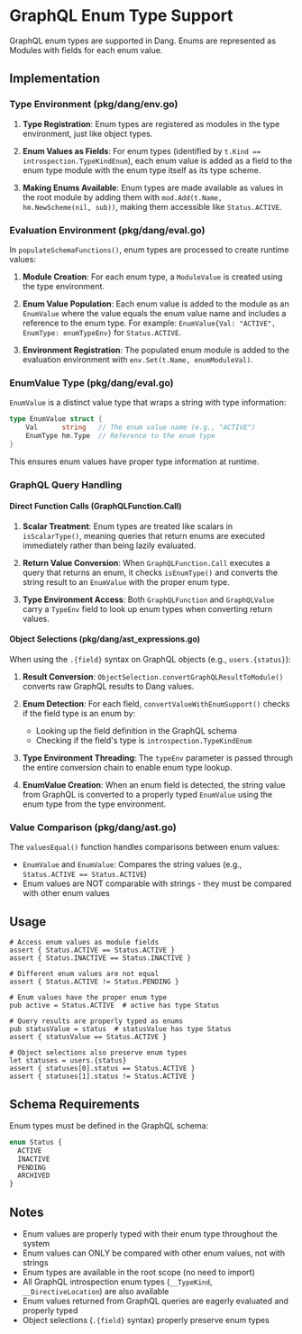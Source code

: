 # GraphQL Enum Type Support

GraphQL enum types are supported in Dang. Enums are represented as Modules with fields for each enum value.

## Implementation

### Type Environment (pkg/dang/env.go)

1. **Type Registration**: Enum types are registered as modules in the type environment, just like object types.

2. **Enum Values as Fields**: For enum types (identified by `t.Kind == introspection.TypeKindEnum`), each enum value is added as a field to the enum type module with the enum type itself as its type scheme.

3. **Making Enums Available**: Enum types are made available as values in the root module by adding them with `mod.Add(t.Name, hm.NewScheme(nil, sub))`, making them accessible like `Status.ACTIVE`.

### Evaluation Environment (pkg/dang/eval.go)

In `populateSchemaFunctions()`, enum types are processed to create runtime values:

1. **Module Creation**: For each enum type, a `ModuleValue` is created using the type environment.

2. **Enum Value Population**: Each enum value is added to the module as an `EnumValue` where the value equals the enum value name and includes a reference to the enum type. For example: `EnumValue{Val: "ACTIVE", EnumType: enumTypeEnv}` for `Status.ACTIVE`.

3. **Environment Registration**: The populated enum module is added to the evaluation environment with `env.Set(t.Name, enumModuleVal)`.

### EnumValue Type (pkg/dang/eval.go)

`EnumValue` is a distinct value type that wraps a string with type information:

```go
type EnumValue struct {
    Val      string   // The enum value name (e.g., "ACTIVE")
    EnumType hm.Type  // Reference to the enum type
}
```

This ensures enum values have proper type information at runtime.

### GraphQL Query Handling

#### Direct Function Calls (GraphQLFunction.Call)

1. **Scalar Treatment**: Enum types are treated like scalars in `isScalarType()`, meaning queries that return enums are executed immediately rather than being lazily evaluated.

2. **Return Value Conversion**: When `GraphQLFunction.Call` executes a query that returns an enum, it checks `isEnumType()` and converts the string result to an `EnumValue` with the proper enum type.

3. **Type Environment Access**: Both `GraphQLFunction` and `GraphQLValue` carry a `TypeEnv` field to look up enum types when converting return values.

#### Object Selections (pkg/dang/ast_expressions.go)

When using the `.{field}` syntax on GraphQL objects (e.g., `users.{status}`):

1. **Result Conversion**: `ObjectSelection.convertGraphQLResultToModule()` converts raw GraphQL results to Dang values.

2. **Enum Detection**: For each field, `convertValueWithEnumSupport()` checks if the field type is an enum by:
   - Looking up the field definition in the GraphQL schema
   - Checking if the field's type is `introspection.TypeKindEnum`

3. **Type Environment Threading**: The `typeEnv` parameter is passed through the entire conversion chain to enable enum type lookup.

4. **EnumValue Creation**: When an enum field is detected, the string value from GraphQL is converted to a properly typed `EnumValue` using the enum type from the type environment.

### Value Comparison (pkg/dang/ast.go)

The `valuesEqual()` function handles comparisons between enum values:
- `EnumValue` and `EnumValue`: Compares the string values (e.g., `Status.ACTIVE == Status.ACTIVE`)
- Enum values are NOT comparable with strings - they must be compared with other enum values

## Usage

```dang
# Access enum values as module fields
assert { Status.ACTIVE == Status.ACTIVE }
assert { Status.INACTIVE == Status.INACTIVE }

# Different enum values are not equal
assert { Status.ACTIVE != Status.PENDING }

# Enum values have the proper enum type
pub active = Status.ACTIVE  # active has type Status

# Query results are properly typed as enums
pub statusValue = status  # statusValue has type Status
assert { statusValue == Status.ACTIVE }

# Object selections also preserve enum types
let statuses = users.{status}
assert { statuses[0].status == Status.ACTIVE }
assert { statuses[1].status != Status.ACTIVE }
```

## Schema Requirements

Enum types must be defined in the GraphQL schema:

```graphql
enum Status {
  ACTIVE
  INACTIVE
  PENDING
  ARCHIVED
}
```

## Notes

- Enum values are properly typed with their enum type throughout the system
- Enum values can ONLY be compared with other enum values, not with strings
- Enum types are available in the root scope (no need to import)
- All GraphQL introspection enum types (`__TypeKind`, `__DirectiveLocation`) are also available
- Enum values returned from GraphQL queries are eagerly evaluated and properly typed
- Object selections (`.{field}` syntax) properly preserve enum types
